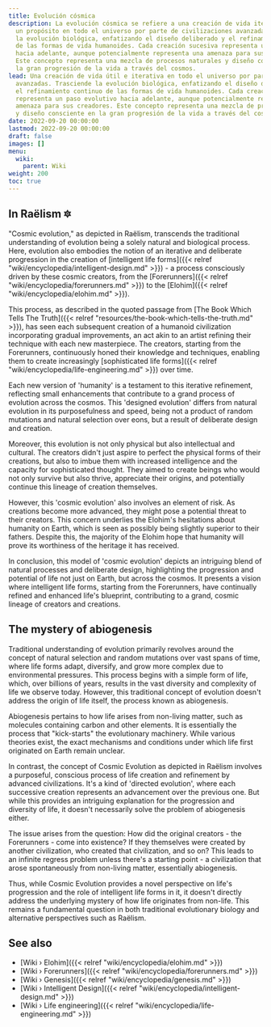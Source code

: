 ```yaml
---
title: Evolución cósmica
description: La evolución cósmica se refiere a una creación de vida iterativa y con
  un propósito en todo el universo por parte de civilizaciones avanzadas. Trasciende
  la evolución biológica, enfatizando el diseño deliberado y el refinamiento continuo
  de las formas de vida humanoides. Cada creación sucesiva representa un paso evolutivo
  hacia adelante, aunque potencialmente representa una amenaza para sus creadores.
  Este concepto representa una mezcla de procesos naturales y diseño consciente en
  la gran progresión de la vida a través del cosmos.
lead: Una creación de vida útil e iterativa en todo el universo por parte de civilizaciones
  avanzadas. Trasciende la evolución biológica, enfatizando el diseño deliberado y
  el refinamiento continuo de las formas de vida humanoides. Cada creación sucesiva
  representa un paso evolutivo hacia adelante, aunque potencialmente representa una
  amenaza para sus creadores. Este concepto representa una mezcla de procesos naturales
  y diseño consciente en la gran progresión de la vida a través del cosmos.
date: 2022-09-20 00:00:00
lastmod: 2022-09-20 00:00:00
draft: false
images: []
menu:
  wiki:
    parent: Wiki
weight: 200
toc: true
---
```


## In Raëlism 🔯

"Cosmic evolution," as depicted in Raëlism, transcends the traditional understanding of evolution being a solely natural and biological process. Here, evolution also embodies the notion of an iterative and deliberate progression in the creation of [intelligent life forms]({{< relref "wiki/encyclopedia/intelligent-design.md" >}}) - a process consciously driven by these cosmic creators, from the [Forerunners]({{< relref "wiki/encyclopedia/forerunners.md" >}}) to the [Elohim]({{< relref "wiki/encyclopedia/elohim.md" >}}).

This process, as described in the quoted passage from [The Book Which Tells The Truth]({{< relref "resources/the-book-which-tells-the-truth.md" >}}), has seen each subsequent creation of a humanoid civilization incorporating gradual improvements, an act akin to an artist refining their technique with each new masterpiece. The creators, starting from the Forerunners, continuously honed their knowledge and techniques, enabling them to create increasingly [sophisticated life forms]({{< relref "wiki/encyclopedia/life-engineering.md" >}}) over time.

Each new version of 'humanity' is a testament to this iterative refinement, reflecting small enhancements that contribute to a grand process of evolution across the cosmos. This 'designed evolution' differs from natural evolution in its purposefulness and speed, being not a product of random mutations and natural selection over eons, but a result of deliberate design and creation.

Moreover, this evolution is not only physical but also intellectual and cultural. The creators didn't just aspire to perfect the physical forms of their creations, but also to imbue them with increased intelligence and the capacity for sophisticated thought. They aimed to create beings who would not only survive but also thrive, appreciate their origins, and potentially continue this lineage of creation themselves.

However, this 'cosmic evolution' also involves an element of risk. As creations become more advanced, they might pose a potential threat to their creators. This concern underlies the Elohim's hesitations about humanity on Earth, which is seen as possibly being slightly superior to their fathers. Despite this, the majority of the Elohim hope that humanity will prove its worthiness of the heritage it has received.

In conclusion, this model of 'cosmic evolution' depicts an intriguing blend of natural processes and deliberate design, highlighting the progression and potential of life not just on Earth, but across the cosmos. It presents a vision where intelligent life forms, starting from the Forerunners, have continually refined and enhanced life's blueprint, contributing to a grand, cosmic lineage of creators and creations.

## The mystery of abiogenesis

Traditional understanding of evolution primarily revolves around the concept of natural selection and random mutations over vast spans of time, where life forms adapt, diversify, and grow more complex due to environmental pressures. This process begins with a simple form of life, which, over billions of years, results in the vast diversity and complexity of life we observe today. However, this traditional concept of evolution doesn't address the origin of life itself, the process known as abiogenesis.

Abiogenesis pertains to how life arises from non-living matter, such as molecules containing carbon and other elements. It is essentially the process that "kick-starts" the evolutionary machinery. While various theories exist, the exact mechanisms and conditions under which life first originated on Earth remain unclear.

In contrast, the concept of Cosmic Evolution as depicted in Raëlism involves a purposeful, conscious process of life creation and refinement by advanced civilizations. It's a kind of 'directed evolution', where each successive creation represents an advancement over the previous one. But while this provides an intriguing explanation for the progression and diversity of life, it doesn't necessarily solve the problem of abiogenesis either.

The issue arises from the question: How did the original creators - the Forerunners - come into existence? If they themselves were created by another civilization, who created that civilization, and so on? This leads to an infinite regress problem unless there's a starting point - a civilization that arose spontaneously from non-living matter, essentially abiogenesis.

Thus, while Cosmic Evolution provides a novel perspective on life's progression and the role of intelligent life forms in it, it doesn't directly address the underlying mystery of how life originates from non-life. This remains a fundamental question in both traditional evolutionary biology and alternative perspectives such as Raëlism.

## See also

- [Wiki › Elohim]({{< relref "wiki/encyclopedia/elohim.md" >}})
- [Wiki › Forerunners]({{< relref "wiki/encyclopedia/forerunners.md" >}})
- [Wiki › Genesis]({{< relref "wiki/encyclopedia/genesis.md" >}})
- [Wiki › Intelligent Design]({{< relref "wiki/encyclopedia/intelligent-design.md" >}})
- [Wiki › Life engineering]({{< relref "wiki/encyclopedia/life-engineering.md" >}})
